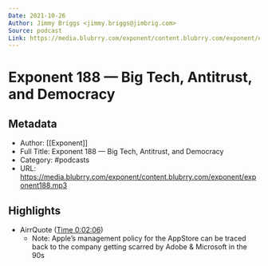 ```yaml
---
Date: 2021-10-26
Author: Jimmy Briggs <jimmy.briggs@jimbrig.com>
Source: podcast
Link: https://media.blubrry.com/exponent/content.blubrry.com/exponent/exponent188.mp3
---
```

# Exponent 188 — Big Tech, Antitrust, and Democracy

## Metadata
- Author: [[Exponent]]
- Full Title: Exponent 188 — Big Tech, Antitrust, and Democracy
- Category: #podcasts
- URL: https://media.blubrry.com/exponent/content.blubrry.com/exponent/exponent188.mp3

## Highlights
- AirrQuote ([Time 0:02:06](https://www.airr.io/quote/5f372560a7c7e09e7d99a8a1))
    - Note: Apple’s management policy for the AppStore can be traced back to the company getting scarred by Adobe & Microsoft in the 90s
